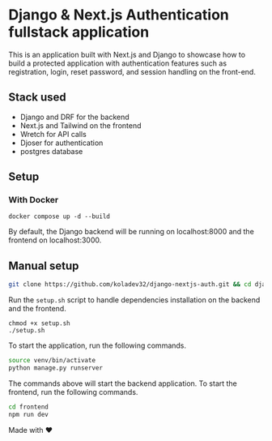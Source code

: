 # Django & Next.js Authentication fullstack application

This is an application built with Next.js and Django to showcase how to build a protected application with authentication features such as registration, login, reset password, and session handling on the front-end. 


## Stack used
- Django and DRF for the backend
- Next.js and Tailwind on the frontend
- Wretch for API calls
- Djoser for authentication
- postgres database

## Setup

### With Docker

```shell
docker compose up -d --build
```

By default, the Django backend will be running on localhost:8000 and the frontend on localhost:3000. 

## Manual setup

```bash
git clone https://github.com/koladev32/django-nextjs-auth.git && cd django-nextjs-auth
```

Run the `setup.sh` script to handle dependencies installation on the backend and the frontend. 

```shell
chmod +x setup.sh
./setup.sh
```

To start the application, run the following commands. 

```bash
source venv/bin/activate
python manage.py runserver
```

The commands above will start the backend application. To start the frontend, run the following commands. 

```bash
cd frontend
npm run dev
```

Made with ❤️
